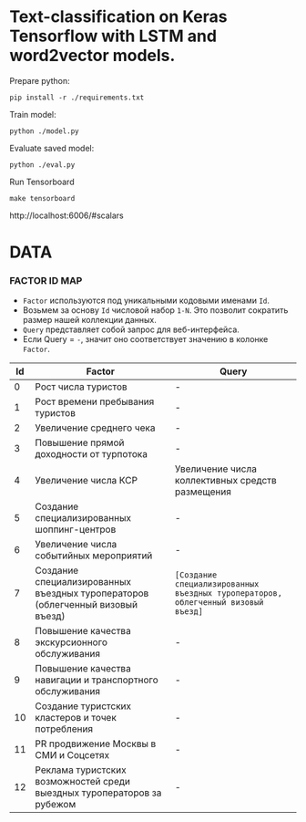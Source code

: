 # Text-classification on Keras Tensorflow with LSTM and word2vector models.

Prepare python:

```shell
pip install -r ./requirements.txt
```

Train model:
```shell
python ./model.py
```

Evaluate saved model:
```shell
python ./eval.py
```

Run Tensorboard
```
make tensorboard
```
http://localhost:6006/#scalars


# DATA

### FACTOR ID MAP

* `Factor` используются под уникальными кодовыми именами `Id`.
* Возьмем за основу `Id` числовой набор `1-N`. Это позволит сократить размер нашей коллекции данных.
* `Query` представляет собой запрос для веб-интерфейса.
* Если Query = `-`, значит оно соответствует значению в колонке `Factor`.

| Id  | Factor | Query |
| --- | ---- | --- |
| 0 | Рост числа туристов | - |
| 1 | Рост времени пребывания туристов | - |
| 2 | Увеличение среднего чека | - |
| 3 | Повышение прямой доходности от турпотока | - |
| 4 | Увеличение числа КСР | Увеличение числа коллективных средств размещения |
| 5 | Создание специализированных шоппинг-центров | - |
| 6 | Увеличение числа событийных мероприятий | - |
| 7 | Создание специализированных въездных туроператоров (облегченный визовый въезд) | `[Создание специализированных въездных туроператоров, облегченный визовый въезд]` |
| 8 | Повышение качества экскурсионного обслуживания | - |
| 9 | Повышение качества навигации и транспортного обслуживания | - |
| 10 | Создание туристских кластеров и точек потребления | - |
| 11 | PR продвижение Москвы в СМИ и Соцсетях | - |
| 12 | Реклама туристских возможностей среди выездных туроператоров за рубежом | - |
